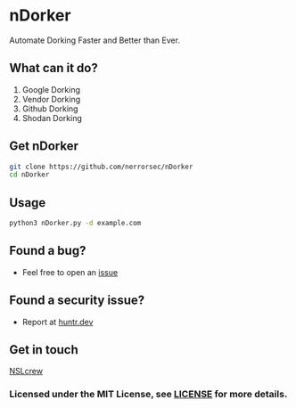 # nDorker
Automate Dorking Faster and Better than Ever.

## What can it do?
1. Google Dorking
2. Vendor Dorking
3. Github Dorking
4. Shodan Dorking

## Get nDorker
```bash
git clone https://github.com/nerrorsec/nDorker
cd nDorker
```

## Usage
```bash
python3 nDorker.py -d example.com
```

## Found a bug?
- Feel free to open an [issue](https://github.com/nerrorsec/nDorker/issues)
## Found a security issue?
- Report at [huntr.dev](https://huntr.dev/bounties/disclose/?target=https://github.com/nerrorsec/nDorker)

## Get in touch
<a href="https://www.facebook.com/nslcrew">NSLcrew</a>

### Licensed under the MIT License, see [LICENSE](https://github.com/nerrorsec/nDorker/blob/master/LICENSE) for more details.
